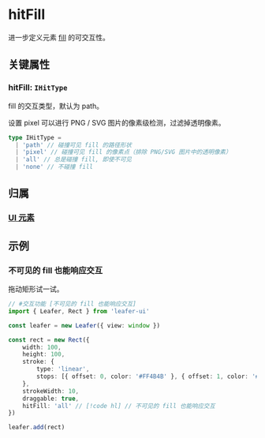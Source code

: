 <script setup>
import Case from '/component/Case.vue'
</script>

# hitFill

进一步定义元素 [fill](./fill.md) 的可交互性。

## 关键属性

### hitFill: `IHitType`

fill 的交互类型，默认为 path。

设置 pixel 可以进行 PNG / SVG 图片的像素级检测，过滤掉透明像素。

```ts
type IHitType =
  | 'path' // 碰撞可见 fill 的路径形状
  | 'pixel' // 碰撞可见 fill 的像素点（排除 PNG/SVG 图片中的透明像素）
  | 'all' // 总是碰撞 fill, 即使不可见
  | 'none' // 不碰撞 fill
```

## 归属

### [UI 元素](/reference/display/UI.md)

## 示例

<case name="Hittable" index=2  editor=false></case>

### 不可见的 fill 也能响应交互

拖动矩形试一试。

```ts
// #交互功能 [不可见的 fill 也能响应交互]
import { Leafer, Rect } from 'leafer-ui'

const leafer = new Leafer({ view: window })

const rect = new Rect({
    width: 100,
    height: 100,
    stroke: {
        type: 'linear',
        stops: [{ offset: 0, color: '#FF4B4B' }, { offset: 1, color: '#FEB027' }]
    },
    strokeWidth: 10,
    draggable: true,
    hitFill: 'all' // [!code hl] // 不可见的 fill 也能响应交互
})

leafer.add(rect)
```
